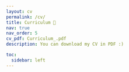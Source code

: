 ```yaml
---
layout: cv
permalink: /cv/
title: Curriculum 📄
nav: true
nav_order: 5
cv_pdf: Curriculum_.pdf
description: You can download my CV in PDF :)

toc:
  sidebar: left
---
```

